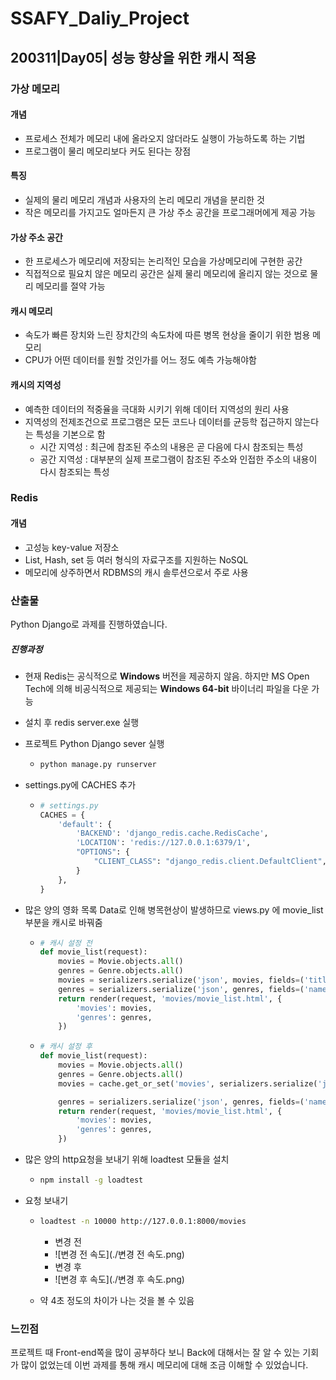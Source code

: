 # SSAFY_Daliy_Project

## 200311|Day05| 성능 향상을 위한 캐시 적용

### 가상 메모리

#### 개념

- 프로세스 전체가 메모리 내에 올라오지 않더라도 실행이 가능하도록 하는 기법
- 프로그램이 물리 메모리보다 커도 된다는 장점

#### 특징

- 실제의 물리 메모리 개념과 사용자의 논리 메모리 개념을 분리한 것
- 작은 메모리를 가지고도 얼마든지 큰 가상 주소 공간을 프로그래머에게 제공 가능

#### 가상 주소 공간

- 한 프로세스가 메모리에 저장되는 논리적인 모습을 가상메모리에 구현한 공간
- 직접적으로 필요치 않은 메모리 공간은 실제 물리 메모리에 올리지 않는 것으로 물리 메모리를 절약 가능

#### 캐시 메모리

- 속도가 빠른 장치와 느린 장치간의 속도차에 따른 병목 현상을 줄이기 위한 범용 메모리
- CPU가 어떤 데이터를 원할 것인가를 어느 정도 예측 가능해야함

#### 캐시의 지역성

- 예측한 데이터의 적중율을 극대화 시키기 위해 데이터 지역성의 원리 사용
- 지역성의 전제조건으로 프로그램은 모든 코드나 데이터를 균등학 접근하지 않는다는 특성을 기본으로 함
  - 시간 지역성 : 최근에 참조된 주소의 내용은 곧 다음에 다시 참조되는 특성
  - 공간 지역성 : 대부분의 실제 프로그램이 참조된 주소와 인접한 주소의 내용이 다시 참조되는 특성

###  Redis

#### 개념

- 고성능 key-value 저장소
- List, Hash, set 등 여러 형식의 자료구조를 지원하는 NoSQL
- 메모리에 상주하면서 RDBMS의 캐시 솔루션으로서 주로 사용



### 산출물

Python Django로 과제를 진행하였습니다.

##### 진행과정

- 현재 Redis는 공식적으로 **Windows** 버전을 제공하지 않음. 하지만 MS Open Tech에 의해 비공식적으로 제공되는 **Windows 64-bit** 바이너리 파일을 다운 가능

- 설치 후 redis server.exe 실행

- 프로젝트 Python Django sever 실행

  - ```bash
    python manage.py runserver
    ```

- settings.py에 CACHES 추가

  - ```python
    # settings.py
    CACHES = {
        'default': {
            'BACKEND': 'django_redis.cache.RedisCache',
            'LOCATION': 'redis://127.0.0.1:6379/1',
            "OPTIONS": {
                "CLIENT_CLASS": "django_redis.client.DefaultClient",
            }
        },
    }
    ```

- 많은 양의 영화 목록 Data로 인해 병목현상이 발생하므로 views.py 에 movie_list부분을 캐시로 바꿔줌

  - ```python
    # 캐시 설정 전
    def movie_list(request):
        movies = Movie.objects.all()
        genres = Genre.objects.all()
    	movies = serializers.serialize('json', movies, fields=('title', 'poster_url', 'release_date','genre', ))
        genres = serializers.serialize('json', genres, fields=('name', ))
        return render(request, 'movies/movie_list.html', {
            'movies': movies,
            'genres': genres,
        })
    ```

  - ```python
    # 캐시 설정 후
    def movie_list(request):
        movies = Movie.objects.all()
        genres = Genre.objects.all()
        movies = cache.get_or_set('movies', serializers.serialize('json', movies, fields=('title', 'poster_url', 'release_date','genre', )))
    
        genres = serializers.serialize('json', genres, fields=('name', ))
        return render(request, 'movies/movie_list.html', {
            'movies': movies,
            'genres': genres,
        })
    ```

- 많은 양의 http요청을 보내기 위해 loadtest 모듈을 설치

  - ```bash
    npm install -g loadtest
    ```

- 요청 보내기

  - ```bash
    loadtest -n 10000 http://127.0.0.1:8000/movies
    ```

    - 변경 전
    - ![변경 전 속도](./변경 전 속도.png)
    - 변경 후
    - ![변경 후 속도](./변경 후 속도.png)

  - 약 4초 정도의 차이가 나는 것을 볼 수 있음



### 느낀점

프로젝트 때 Front-end쪽을 많이 공부하다 보니 Back에 대해서는 잘 알 수 있는 기회가 많이 없었는데 이번 과제를 통해 캐시 메모리에 대해 조금 이해할 수 있었습니다.